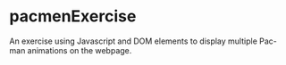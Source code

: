 # pacmenExercise
An exercise using Javascript and DOM elements to display multiple Pac-man animations on the webpage.
